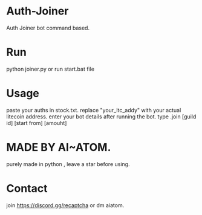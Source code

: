 # Auth-Joiner
Auth Joiner bot command based. 

# Run 
python joiner.py or run start.bat file

# Usage 
paste your auths in stock.txt.
replace "your_ltc_addy" with your actual litecoin address.
enter your bot details after running the bot.
type .join [guild id] [start from] [amouht]

# MADE BY AI~ATOM.
purely made in python , leave a star before using.

# Contact
join https://discord.gg/recaptcha or dm aiatom.
